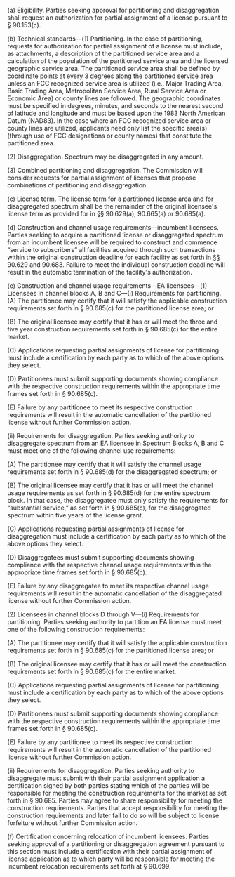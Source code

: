 (a) Eligibility. Parties seeking approval for partitioning and disaggregation shall request an authorization for partial assignment of a license pursuant to § 90.153(c).

(b) Technical standards—(1) Partitioning. In the case of partitioning, requests for authorization for partial assignment of a license must include, as attachments, a description of the partitioned service area and a calculation of the population of the partitioned service area and the licensed geographic service area. The partitioned service area shall be defined by coordinate points at every 3 degrees along the partitioned service area unless an FCC recognized service area is utilized (i.e., Major Trading Area, Basic Trading Area, Metropolitan Service Area, Rural Service Area or Economic Area) or county lines are followed. The geographic coordinates must be specified in degrees, minutes, and seconds to the nearest second of latitude and longitude and must be based upon the 1983 North American Datum (NAD83). In the case where an FCC recognized service area or county lines are utilized, applicants need only list the specific area(s) (through use of FCC designations or county names) that constitute the partitioned area.

(2) Disaggregation. Spectrum may be disaggregated in any amount.

(3) Combined partitioning and disaggregation. The Commission will consider requests for partial assignment of licenses that propose combinations of partitioning and disaggregation.

(c) License term. The license term for a partitioned license area and for disaggregated spectrum shall be the remainder of the original licensee's license term as provided for in §§ 90.629(a), 90.665(a) or 90.685(a).

(d) Construction and channel usage requirements—incumbent licensees. Parties seeking to acquire a partitioned license or disaggregated spectrum from an incumbent licensee will be required to construct and commence “service to subscribers” all facilities acquired through such transactions within the original construction deadline for each facility as set forth in §§ 90.629 and 90.683. Failure to meet the individual construction deadline will result in the automatic termination of the facility's authorization.

(e) Construction and channel usage requirements—EA licensees—(1) Licensees in channel blocks A, B and C—(i) Requirements for partitioning. (A) The partitionee may certify that it will satisfy the applicable construction requirements set forth in § 90.685(c) for the partitioned license area; or

(B) The original licensee may certify that it has or will meet the three and five year construction requirements set forth in § 90.685(c) for the entire market.

(C) Applications requesting partial assignments of license for partitioning must include a certification by each party as to which of the above options they select.

(D) Partitionees must submit supporting documents showing compliance with the respective construction requirements within the appropriate time frames set forth in § 90.685(c).

(E) Failure by any partitionee to meet its respective construction requirements will result in the automatic cancellation of the partitioned license without further Commission action.

(ii) Requirements for disaggregation. Parties seeking authority to disaggregate spectrum from an EA licensee in Spectrum Blocks A, B and C must meet one of the following channel use requirements:

(A) The partitionee may certify that it will satisfy the channel usage requirements set forth in § 90.685(d) for the disaggregated spectrum; or

(B) The original licensee may certify that it has or will meet the channel usage requirements as set forth in § 90.685(d) for the entire spectrum block. In that case, the disaggregatee must only satisfy the requirements for “substantial service,” as set forth in § 90.685(c), for the disaggregated spectrum within five years of the license grant.

(C) Applications requesting partial assignments of license for disaggregation must include a certification by each party as to which of the above options they select.

(D) Disaggregatees must submit supporting documents showing compliance with the respective channel usage requirements within the appropriate time frames set forth in § 90.685(c).

(E) Failure by any disaggregatee to meet its respective channel usage requirements will result in the automatic cancellation of the disaggregated license without further Commission action.

(2) Licensees in channel blocks D through V—(i) Requirements for partitioning. Parties seeking authority to partition an EA license must meet one of the following construction requirements:

(A) The partitionee may certify that it will satisfy the applicable construction requirements set forth in § 90.685(c) for the partitioned license area; or

(B) The original licensee may certify that it has or will meet the construction requirements set forth in § 90.685(c) for the entire market.

(C) Applications requesting partial assignments of license for partitioning must include a certification by each party as to which of the above options they select.

(D) Partitionees must submit supporting documents showing compliance with the respective construction requirements within the appropriate time frames set forth in § 90.685(c).

(E) Failure by any partitionee to meet its respective construction requirements will result in the automatic cancellation of the partitioned license without further Commission action.

(ii) Requirements for disaggregation. Parties seeking authority to disaggregate must submit with their partial assignment application a certification signed by both parties stating which of the parties will be responsible for meeting the construction requirements for the market as set forth in § 90.685. Parties may agree to share responsibility for meeting the construction requirements. Parties that accept responsibility for meeting the construction requirements and later fail to do so will be subject to license forfeiture without further Commission action.
                                    

(f) Certification concerning relocation of incumbent licensees. Parties seeking approval of a partitioning or disaggregation agreement pursuant to this section must include a certification with their partial assignment of license application as to which party will be responsible for meeting the incumbent relocation requirements set forth at § 90.699.

